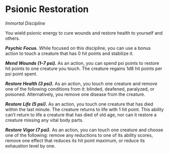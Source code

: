 # Psionic Restoration
*Immortal Discipline*

You wield psionic energy to cure wounds and restore health to yourself and others.

***Psychic Focus.*** While focused on this discipline, you can use a bonus action to touch a creature that has 0 hit points and stabilize it.

***Mend Wounds (1–7 psi).*** As an action, you can spend psi points to restore hit points to one creature you touch. The creature regains 1d8 hit points per psi point spent.

***Restore Health (3 psi).*** As an action, you touch one creature and remove one of the following conditions from it: blinded, deafened, paralyzed, or poisoned. Alternatively, you remove one disease from the creature.

***Restore Life (5 psi).*** As an action, you touch one creature that has died within the last minute. The creature returns to life with 1 hit point. This ability can’t return to life a creature that has died of old age, nor can it restore a creature missing any vital body parts.

***Restore Vigor (7 psi).*** As an action, you can touch one creature and choose one of the following: remove any reductions to one of its ability scores, remove one effect that reduces its hit point maximum, or reduce its exhaustion level by one.
